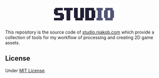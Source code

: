 <center>
  <img src="assets/logotype-light.png" alt="Studio" />
</center>

This repository is the source code of [studio.njakob.com](https://studio.njakob.com) which provide a collection of tools for my workflow of processing and creating 2D game assets.

## License

Under [MIT License](LICENSE).
